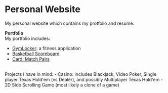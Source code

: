 Personal Website
=======
My personal website which contains my protfolio and resume.

**Portfolio**<br>
My portfolio includes:
- [GymLocker](https://github.com/iheyroldy/GymLocker): a fitness application
- [Basketball Scoreboard](https://github.com/iheyroldy/Scoreboard)
- [Card: Match Pairs](https://github.com/iheyroldy/CardsMatchingPairs)

<br>
Projects I have in mind:
- Casino: includes Blackjack, Video Poker, Single player Texas Hold'em (vs Dealer), and possibly Multiplayer Texas Hold'em
- 2D Side Scrolling Game (most likely a clone of a game)
